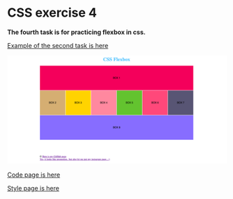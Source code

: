# CSS exercise 4

**The fourth task is for practicing flexbox in css.**

[Example of the second task is here](https://yaninatrekhleb.github.io/learn-html-css/css/exercise-4/learn-css-flex.html)

![How it looks](flexbox-css.png)

[Code page is here](https://github.com/YaninaTrekhleb/learn-html-css/blob/master/css/exercise-4/learn-css-flex.html)

[Style page is here](https://github.com/YaninaTrekhleb/learn-html-css/blob/master/css/exercise-4/learn-css-flex.css)